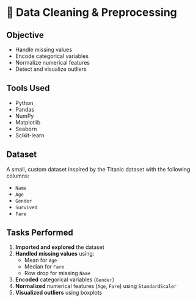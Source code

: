 # 🧼 Data Cleaning & Preprocessing 

## Objective

- Handle missing values
- Encode categorical variables
- Normalize numerical features
- Detect and visualize outliers


## Tools Used

- Python
- Pandas
- NumPy
- Matplotlib
- Seaborn
- Scikit-learn


## Dataset

A small, custom dataset inspired by the Titanic dataset with the following columns:
- `Name`
- `Age`
- `Gender`
- `Survived`
- `Fare`


## Tasks Performed

1. **Imported and explored** the dataset  
2. **Handled missing values** using:
   - Mean for `Age`
   - Median for `Fare`
   - Row drop for missing `Name`
3. **Encoded** categorical variables (`Gender`)
4. **Normalized** numerical features (`Age`, `Fare`) using `StandardScaler`
5. **Visualized outliers** using boxplots

